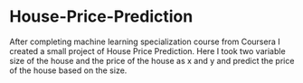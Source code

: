 # House-Price-Prediction
After completing machine learning specialization course from Coursera I created a small project of House Price Prediction. Here I took two variable size of the house and the price of the house as x and y and predict the price of the house based on the size.
